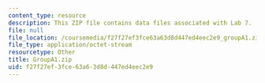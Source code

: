 ```yaml
---
content_type: resource
description: This ZIP file contains data files associated with Lab 7.
file: null
file_location: /coursemedia/f27f27ef3fce63a63d8d447ed4eec2e9_groupA1.zip
file_type: application/octet-stream
resourcetype: Other
title: GroupA1.zip
uid: f27f27ef-3fce-63a6-3d8d-447ed4eec2e9
---
```

